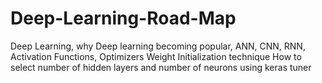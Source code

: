 # Deep-Learning-Road-Map
 Deep Learning, why Deep learning becoming popular, ANN, CNN, RNN, Activation Functions, Optimizers
 Weight Initialization technique
 How to select number of hidden layers and number of neurons using keras tuner
